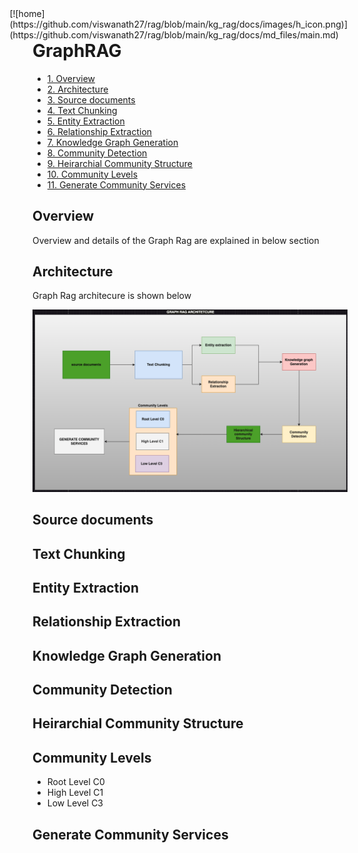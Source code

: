 

<div style="float: right">
[![home](https://github.com/viswanath27/rag/blob/main/kg_rag/docs/images/h_icon.png)](https://github.com/viswanath27/rag/blob/main/kg_rag/docs/md_files/main.md)
</div>

# GraphRAG
- [1. Overview](#Overview)
- [2. Architecture](#Architecture)
- [3. Source documents](#Source-documents)
- [4. Text Chunking](#Text-Chunking)
- [5. Entity Extraction](#Entity-Extraction)
- [6. Relationship Extraction](#Relationship-Extraction)
- [7. Knowledge Graph Generation](#Knowledge-Graph-Generation)
- [8. Community Detection](#Community-Detection)
- [9. Heirarchial Community Structure](#Heirarchial-Community-Structure)
- [10. Community Levels](#Community-Levels)
- [11. Generate Community Services](#Generate-Community-Services)




## Overview
Overview and details of the Graph Rag are explained in below section 

## Architecture
Graph Rag architecure is shown below 

![GraphRagArchitecture](https://github.com/viswanath27/rag/blob/main/kg_rag/docs/images/kg_arch.png)

## Source documents

## Text Chunking 

## Entity Extraction

## Relationship Extraction

## Knowledge Graph Generation

## Community Detection

## Heirarchial Community Structure 

## Community Levels
* Root Level C0
* High Level C1 
* Low Level C3 

## Generate Community Services 